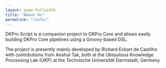 ```yaml
---
layout: page-fullwidth
title: "About Us"
permalink: "/info/"
---
```


DKPro Script is a companion project to DKPro Core and allows easily building DKPro Core pipelines
using a Groovy-based DSL. 

The project is presently mainly developed by Richard Eckart de Castilho with contributions from
Anshul Tak, both at the Ubiquitous Knowledge Processing Lab (UKP) at the Technische Universität
Darmstadt, Germany.
